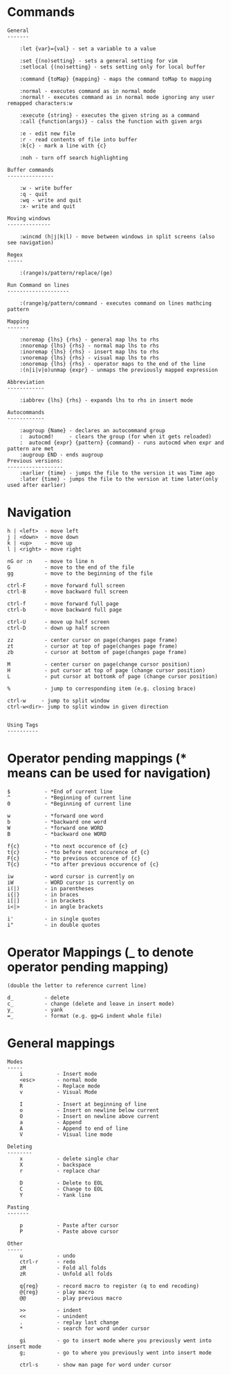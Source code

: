 Commands
========
	General
	-------

		:let {var}={val} - set a variable to a value

		:set {(no)setting} - sets a general setting for vim
		:setlocal {(no)setting} - sets setting only for local buffer

		:command {toMap} {mapping} - maps the command toMap to mapping
		
		:normal - executes command as in normal mode
		:normal! - executes command as in normal mode ignoring any user remapped characters:w
	
		:execute {string} - executes the given string as a command
		:call {function(args)} - calss the function with given args

		:e - edit new file
		:r - read contents of file into buffer
		:k{c} - mark a line with {c} 

		:noh - turn off search highlighting
	
	Buffer commands
	---------------

		:w - write buffer
		:q - quit
		:wq - write and quit
		:x- write and quit
	
	Moving windows
	--------------

		:wincmd (h|j|k|l) - move between windows in split screens (also see navigation)
	
	Regex
	-----

		:(range)s/pattern/replace/(ge)
	
	Run Command on lines
	--------------------

		:(range)g/pattern/command - executes command on lines mathcing pattern

	Mapping
	-------

		:noremap {lhs} {rhs} - general map lhs to rhs
		:nnoremap {lhs} {rhs} - normal map lhs to rhs
		:inoremap {lhs} {rhs} - insert map lhs to rhs
		:vnoremap {lhs} {rhs} - visual map lhs to rhs
		:onoremap {lhs} {rhs} - operator maps to the end of the line
		:(n|i|v|o)unmap {expr} - unmaps the previously mapped expression

	Abbreviation
	------------

		:iabbrev {lhs} {rhs} - expands lhs to rhs in insert mode

	Autocommands
	------------

		:augroup {Name} - declares an autocommand group
		:  autocmd!     - clears the group (for when it gets reloaded)
		:  autocmd {expr} {pattern} {command} - runs autocmd when expr and pattern are met
		:augroup END - ends augroup
	Previous versions:
	------------------
		:earlier {time} - jumps the file to the version it was Time ago
		:later {time} - jumps the file to the version at time later(only used after earlier)
		
Navigation
==========

	h | <left>  - move left
	j | <down>  - move down
	k | <up>    - move up
	l | <right> - move right

	nG or :n    - move to line n
	G           - move to the end of the file
	gg          - move to the beginning of the file

	ctrl-F      - move forward full screen
	ctrl-B      - move backward full screen
	
	ctrl-f      - move forward full page
	ctrl-b      - move backward full page

	ctrl-U      - move up half screen
	ctrl-D      - down up half screen 

	zz          - center cursor on page(changes page frame)
	zt          - cursor at top of page(changes page frame)
	zb          - cursor at bottom of page(changes page frame)

	M           - center cursor on page(change cursor position)
	H           - put cursor at top of page (change cursor position)
	L           - put cursor at bottomk of page (change cursor position)

	%           - jump to corresponding item (e.g. closing brace)

	ctrl-w     - jump to split window
	ctrl-w<dir>- jump to split window in given direction


	Using Tags
	----------


Operator pending mappings (* means can be used for navigation) 
===============================================================

	$           - *End of current line
	^           - *Beginning of current line	
	0           - *Beginning of current line	

	w           - *forward one word
	b           - *backward one word
	W           - *forward one WORD
	B           - *backward one WORD

	f{c}        - *to next occurence of {c}
	t{c}        - *to before next occurence of {c}
	F{c}        - *to previous occurence of {c}
	T{c}        - *to after previous occurence of {c}
	
	iw          - word cursor is currently on
	iW          - WORD cursor is currently on
	i(|)        - in parentheses
	i{|}        - in braces
	i[|]        - in brackets
	i<|>        - in angle brackets

	i'          - in single quotes 
	i"          - in double quotes 

Operator Mappings (_ to denote operator pending mapping)
========================================================
	(double the letter to reference current line)

	d_          - delete 
	c_          - change (delete and leave in insert mode)
	y_          - yank
	=_          - format (e.g. gg=G indent whole file)

General mappings
================

	Modes
	-----
		i           - Insert mode
		<esc>       - normal mode
		R           - Replace mode
		v           - Visual Mode

		I           - Insert at beginning of line
		o           - Insert on newline below current
		O           - Insert on newline above current
		a           - Append 
		A           - Append to end of line
		V           - Visual line mode

	Deleting
	--------
		x           - delete single char
		X           - backspace
		r           - replace char
		
		D           - Delete to EOL
		C           - Change to EOL
		Y           - Yank line

	Pasting
	-------
		
		p           - Paste after cursor
		P           - Paste above cursor

	Other
	-----
		u           - undo
		ctrl-r      - redo
		zM          - Fold all folds
		zR          - Unfold all folds

		q{reg}      - record macro to register (q to end recoding)
		@{reg}      - play macro
		@@          - play previous macro

		>>          - indent
		<<          - unindent
		.           - replay last change
		*           - search for word under cursor

		gi          - go to insert mode where you previously went into insert mode
		g;          - go to where you previously went into insert mode
		
		ctrl-s      - show man page for word under cursor
